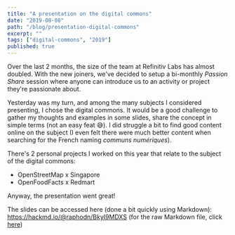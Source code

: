 ```yaml
---
title: "A presentation on the digital commons"
date: "2019-08-08"
path: "/blog/presentation-digital-commons"
excerpt: ""
tags: ["digital-commons", "2019"]
published: true
---
```


Over the last 2 months, the size of the team at Refinitiv Labs has almost doubled. With the new joiners, we've decided to setup a bi-monthly _Passion Share_ session where anyone can introduce us to an activity or project they're passionate about.

Yesterday was my turn, and among the many subjects I considered presenting, I chose the digital commons. It would be a good challenge to gather my thoughts and examples in some slides, share the concept in simple terms (not an easy feat :sweat_smile:). I did struggle a bit to find good content online on the subject (I even felt there were much better content when searching for the French naming _communs numériques_).

There's 2 personal projects I worked on this year that relate to the subject of the digital commons:
- OpenStreetMap x Singapore
- OpenFoodFacts x Redmart

Anyway, the presentation went great!

The slides can be accessed here (done a bit quickly using Markdown): <a href="https://hackmd.io/@raphodn/BkyI9MDXS" target="_blank" rel="noopener noreferrer">https://hackmd.io/@raphodn/BkyI9MDXS</a> (for the raw Markdown file, click <a href="https://github.com/raphodn/digital-commons-presentation/blob/master/digital-commons-presentation.md" target="_blank" rel="noopener noreferrer">here</a>)